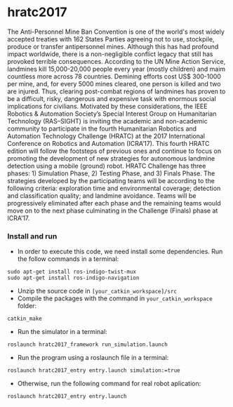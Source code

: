 # hratc2017
The Anti-Personnel Mine Ban Convention is one of the world's most widely accepted treaties with 162 States Parties agreeing not to use, stockpile, produce or transfer antipersonnel mines. Although this has had profound impact worldwide, there is a non-negligible conflict legacy that still has provoked terrible consequences. According to the UN Mine Action Service, landmines kill 15,000-20,000 people every year (mostly children) and maim countless more across 78 countries. Demining efforts cost US$ 300-1000 per mine, and, for every 5000 mines cleared, one person is killed and two are injured. Thus, clearing post-combat regions of landmines has proven to be a difficult, risky, dangerous and expensive task with enormous social implications for civilians. Motivated by these considerations, the IEEE Robotics &amp; Automation Society’s Special Interest Group on Humanitarian Technology (RAS–SIGHT) is inviting the academic and non-academic community to participate in the fourth Humanitarian Robotics and Automation Technology Challenge (HRATC) at the 2017 International Conference on Robotics and Automation (ICRA’17).   This fourth HRATC edition will follow the footsteps of previous ones and continue to focus on promoting the development of new strategies for autonomous landmine detection using a mobile (ground) robot. HRATC Challenge has three phases: 1) Simulation Phase, 2) Testing Phase, and 3) Finals Phase. The strategies developed by the participating teams will be according to the following criteria: exploration time and environmental coverage; detection and classification quality; and landmine avoidance. Teams will be progressively eliminated after each phase and the remaining teams would move on to the next phase culminating in the Challenge (Finals) phase at ICRA’17.

### Install and run
- In order to execute this code, we need install some dependencies. Run the follow commands in a terminal:

```
sudo apt-get install ros-indigo-twist-mux
sudo apt-get install ros-indigo-navigation
```

- Unzip the source code in `[your_catkin_workspace]/src`
- Compile the packages with the command in `your_catkin_workspace` folder:

```
catkin_make
```

- Run the simulator in a terminal:

```
roslaunch hratc2017_framework run_simulation.launch
```

- Run the program using a roslaunch file in a terminal:

```
roslaunch hratc2017_entry entry.launch simulation:=true
```

- Otherwise, run the following command for real robot aplication:

```
roslaunch hratc2017_entry entry.launch
```
